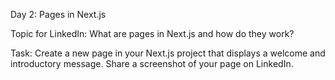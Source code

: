 Day 2: Pages in Next.js

Topic for LinkedIn: What are pages in Next.js and how do they work?

Task:
Create a new page in your Next.js project that displays a welcome and introductory message. Share a screenshot of your page on LinkedIn.
